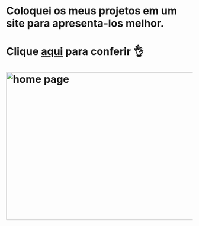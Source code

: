 <h1>Coloquei os meus projetos em um site para apresenta-los melhor.<h1/>
<!DOCTYPE html>
<html lang="pt-br">
<body>
    <p>Clique <a href="https://gabrielasth.github.io/Site/index.html" target="_blank">aqui</a> para conferir 👌</p>
    <img src="https://solutis.com.br/wp-content/uploads/2020/12/dev-carreira.jpg" alt="home page" width="800px" height="400px">
</body>
</html>

